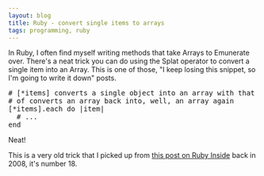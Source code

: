```yaml
---
layout: blog
title: Ruby - convert single items to arrays
tags: programming, ruby
---
```


In Ruby, I often find myself writing methods that take Arrays to Emunerate over. There's a neat trick you can do using the Splat operator to convert a single item into an Array. This is one of those, "I keep losing this snippet, so I'm going to write it down" posts.

<pre>
# [*items] converts a single object into an array with that single object
# of converts an array back into, well, an array again
[*items].each do |item|
  # ...
end
</pre>

Neat!

This is a very old trick that I picked up from [this post on Ruby Inside](http://www.rubyinside.com/21-ruby-tricks-902.html) back in 2008, it's number 18.
